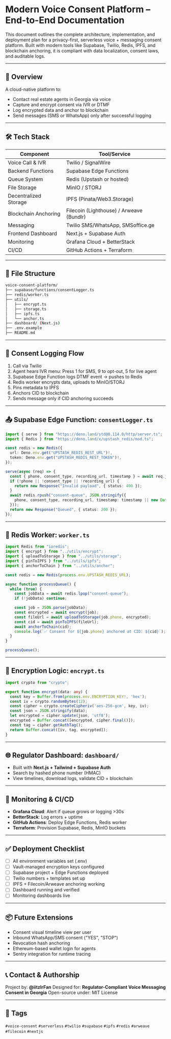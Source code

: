 # Modern Voice Consent Platform – End-to-End Documentation

This document outlines the complete architecture, implementation, and deployment plan for a privacy-first, serverless voice + messaging consent platform. Built with modern tools like Supabase, Twilio, Redis, IPFS, and blockchain anchoring, it is compliant with data localization, consent laws, and auditable logs.

---

## 📌 Overview

A cloud-native platform to:

* Contact real estate agents in Georgia via voice
* Capture and encrypt consent via IVR or DTMF
* Log encrypted data and anchor to blockchain
* Send messages (SMS or WhatsApp) only after successful logging

---

## 🛠️ Tech Stack

| Component             | Tool/Service                             |
| --------------------- | ---------------------------------------- |
| Voice Call & IVR      | Twilio / SignalWire                      |
| Backend Functions     | Supabase Edge Functions                  |
| Queue System          | Redis (Upstash or hosted)                |
| File Storage          | MinIO / STORJ                            |
| Decentralized Storage | IPFS (Pinata/Web3.Storage)               |
| Blockchain Anchoring  | Filecoin (Lighthouse) / Arweave (Bundlr) |
| Messaging             | Twilio SMS/WhatsApp, SMSoffice.ge        |
| Frontend Dashboard    | Next.js + Supabase Auth                  |
| Monitoring            | Grafana Cloud + BetterStack              |
| CI/CD                 | GitHub Actions + Terraform               |

---

## 🧱 File Structure

```sh
voice-consent-platform/
├── supabase/functions/consentLogger.ts
├── redis/worker.ts
├── utils/
│   ├── encrypt.ts
│   ├── storage.ts
│   ├── ipfs.ts
│   └── anchor.ts
├── dashboard/ (Next.js)
├── .env.example
├── README.md
```

---

## 🔁 Consent Logging Flow

1. Call via Twilio
2. Agent hears IVR menu: Press 1 for SMS, 9 to opt-out, 5 for live agent
3. Supabase Edge Function logs DTMF event → pushes to Redis
4. Redis worker encrypts data, uploads to MinIO/STORJ
5. Pins metadata to IPFS
6. Anchors CID to blockchain
7. Sends message only if CID anchoring succeeds

---

## 📤 Supabase Edge Function: `consentLogger.ts`

```ts
import { serve } from "https://deno.land/std@0.114.0/http/server.ts";
import { Redis } from "https://deno.land/x/upstash_redis/mod.ts";

const redis = new Redis({
  url: Deno.env.get("UPSTASH_REDIS_REST_URL")!,
  token: Deno.env.get("UPSTASH_REDIS_REST_TOKEN")!,
});

serve(async (req) => {
  const { phone, consent_type, recording_url, timestamp } = await req.json();
  if (!phone || !consent_type || !recording_url) {
    return new Response("Invalid payload", { status: 400 });
  }
  await redis.rpush("consent-queue", JSON.stringify({
    phone, consent_type, recording_url, timestamp: timestamp || new Date().toISOString()
  }));
  return new Response("Queued", { status: 200 });
});
```

---

## 🧵 Redis Worker: `worker.ts`

```ts
import Redis from "ioredis";
import { encrypt } from "../utils/encrypt";
import { uploadToStorage } from "../utils/storage";
import { pinToIPFS } from "../utils/ipfs";
import { anchorToChain } from "../utils/anchor";

const redis = new Redis(process.env.UPSTASH_REDIS_URL);

async function processQueue() {
  while (true) {
    const jobData = await redis.lpop("consent-queue");
    if (!jobData) continue;

    const job = JSON.parse(jobData);
    const encrypted = await encrypt(job);
    const fileUrl = await uploadToStorage(job.phone, encrypted);
    const cid = await pinToIPFS(fileUrl);
    await anchorToChain(cid);
    console.log(`✅ Consent for ${job.phone} anchored at CID: ${cid}`);
  }
}

processQueue();
```

---

## 🔐 Encryption Logic: `encrypt.ts`

```ts
import crypto from "crypto";

export function encrypt(data: any) {
  const key = Buffer.from(process.env.ENCRYPTION_KEY!, 'hex');
  const iv = crypto.randomBytes(12);
  const cipher = crypto.createCipheriv('aes-256-gcm', key, iv);
  const json = JSON.stringify(data);
  let encrypted = cipher.update(json, 'utf8');
  encrypted = Buffer.concat([encrypted, cipher.final()]);
  const tag = cipher.getAuthTag();
  return Buffer.concat([iv, tag, encrypted]);
}
```

---

## 🌐 Regulator Dashboard: `dashboard/`

* Built with **Next.js + Tailwind + Supabase Auth**
* Search by hashed phone number (HMAC)
* View timelines, download logs, validate CID + blockchain

---

## 📡 Monitoring & CI/CD

* **Grafana Cloud**: Alert if queue grows or logging >30s
* **BetterStack**: Log errors + uptime
* **GitHub Actions**: Deploy Edge Functions, Redis worker
* **Terraform**: Provision Supabase, Redis, MinIO buckets

---

## ✅ Deployment Checklist

* [ ] All environment variables set (.env)
* [ ] Vault-managed encryption keys configured
* [ ] Supabase project + Edge Functions deployed
* [ ] Twilio numbers + templates set up
* [ ] IPFS + Filecoin/Arweave anchoring working
* [ ] Dashboard running and verified
* [ ] Monitoring dashboards live

---

## 📦 Future Extensions

* Consent visual timeline view per user
* Inbound WhatsApp/SMS consent ("YES", "STOP")
* Revocation hash anchoring
* Ethereum-based wallet login for agents
* Sentry integration for runtime tracing

---

## 📞 Contact & Authorship

Project by: **@iitzIrFan**
Designed for: **Regulator-Compliant Voice Messaging Consent in Georgia**
Open-source under: MIT License

---

## 📌 Tags

`#voice-consent` `#serverless` `#twilio` `#supabase` `#ipfs` `#redis` `#arweave` `#filecoin` `#nextjs`
